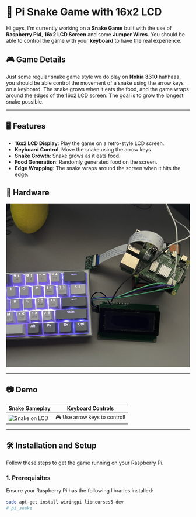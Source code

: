 # 🐍 Pi Snake Game with 16x2 LCD 

Hi guys, I'm currently working on a **Snake Game** built with the use of **Raspberry Pi4**, **16x2 LCD Screen** and some **Jumper Wires**.
You should be able to control the game with your **keyboard** to have the real experience.

## 🎮 Game Details

Just some regular snake game style we do play on **Nokia 3310** hahhaaa, you should be able control the movement of a snake using the arrow keys on a keyboard. The snake grows when it eats the food, and the game wraps around the edges of the 16x2 LCD screen. The goal is to grow the longest snake possible.

---

## 🖥️ Features

- **16x2 LCD Display**: Play the game on a retro-style LCD screen.
- **Keyboard Control**: Move the snake using the arrow keys.
- **Snake Growth**: Snake grows as it eats food.
- **Food Generation**: Randomly generated food on the screen.
- **Edge Wrapping**: The snake wraps around the screen when it hits the edge.

## 🤖 Hardware
<img src="image/hardward.JPG">

---

## 📷 Demo

| Snake Gameplay     | Keyboard Controls          |
| ------------------ | -------------------------- |
| ![Snake on LCD](./images/snake_lcd_demo.png) | 🎮 Use arrow keys to control! |

---

## 🛠️ Installation and Setup

Follow these steps to get the game running on your Raspberry Pi.

### 1. Prerequisites

Ensure your Raspberry Pi has the following libraries installed:

```bash
sudo apt-get install wiringpi libncurses5-dev
# pi_snake
